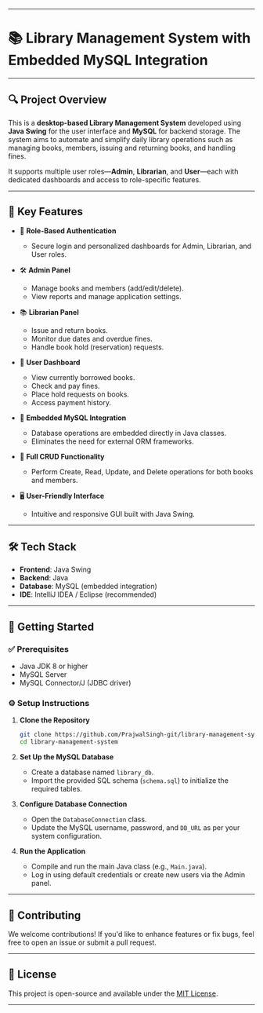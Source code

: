 
---

# 📚 Library Management System with Embedded MySQL Integration



---

## 🔍 Project Overview

This is a **desktop-based Library Management System** developed using **Java Swing** for the user interface and **MySQL** for backend storage. The system aims to automate and simplify daily library operations such as managing books, members, issuing and returning books, and handling fines.

It supports multiple user roles—**Admin**, **Librarian**, and **User**—each with dedicated dashboards and access to role-specific features.

---

## 🎯 Key Features

* 🔐 **Role-Based Authentication**

  * Secure login and personalized dashboards for Admin, Librarian, and User roles.

* 🛠️ **Admin Panel**

  * Manage books and members (add/edit/delete).
  * View reports and manage application settings.

* 📚 **Librarian Panel**

  * Issue and return books.
  * Monitor due dates and overdue fines.
  * Handle book hold (reservation) requests.

* 👤 **User Dashboard**

  * View currently borrowed books.
  * Check and pay fines.
  * Place hold requests on books.
  * Access payment history.

* 💾 **Embedded MySQL Integration**

  * Database operations are embedded directly in Java classes.
  * Eliminates the need for external ORM frameworks.

* 🔄 **Full CRUD Functionality**

  * Perform Create, Read, Update, and Delete operations for both books and members.

* 🖥️ **User-Friendly Interface**

  * Intuitive and responsive GUI built with Java Swing.

---

## 🛠️ Tech Stack

* **Frontend**: Java Swing
* **Backend**: Java
* **Database**: MySQL (embedded integration)
* **IDE**: IntelliJ IDEA / Eclipse (recommended)

---

## 🚀 Getting Started

### ✅ Prerequisites

* Java JDK 8 or higher
* MySQL Server
* MySQL Connector/J (JDBC driver)

### ⚙️ Setup Instructions

1. **Clone the Repository**

   ```bash
   git clone https://github.com/PrajwalSingh-git/library-management-system.git
   cd library-management-system
   ```

2. **Set Up the MySQL Database**

   * Create a database named `library_db`.
   * Import the provided SQL schema (`schema.sql`) to initialize the required tables.

3. **Configure Database Connection**

   * Open the `DatabaseConnection` class.
   * Update the MySQL username, password, and `DB_URL` as per your system configuration.

4. **Run the Application**

   * Compile and run the main Java class (e.g., `Main.java`).
   * Log in using default credentials or create new users via the Admin panel.

---

## 🤝 Contributing

We welcome contributions! If you'd like to enhance features or fix bugs, feel free to open an issue or submit a pull request.

---

## 📄 License

This project is open-source and available under the [MIT License](LICENSE).

---


